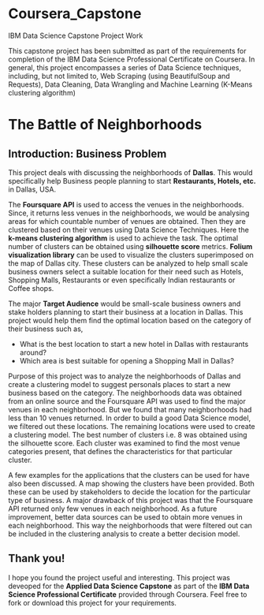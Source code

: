 # Coursera_Capstone
IBM Data Science Capstone Project Work


This capstone project has been submitted as part of the requirements for completion of the IBM Data Science Professional Certificate on Coursera. In general, this project encompasses a series of Data Science techniques, including, but not limited to, Web Scraping (using BeautifulSoup and Requests), Data Cleaning, Data Wrangling and Machine Learning (K-Means clustering algorithm)

# The Battle of Neighborhoods


## Introduction: Business Problem <a name="intro"></a>

This project deals with discussing the neighborhoods of **Dallas**. This would specifically help Business people planning to start **Restaurants, Hotels, etc.** in Dallas, USA.

The **Foursquare API** is used to access the venues in the neighborhoods. Since, it returns less venues in the neighborhoods, we would be analysing areas for which countable number of venues are obtained. Then they are clustered based on their venues using Data Science Techniques. Here the **k-means clustering algorithm** is used to achieve the task. The optimal number of clusters can be obtained using **silhouette score** metrics. **Folium visualization library** can be used to visualize the clusters superimposed on the map of Dallas city. These clusters can be analyzed to help small scale business owners select a suitable location for their need such as Hotels, Shopping Malls, Restaurants or even specifically Indian restaurants or Coffee shops.

The major **Target Audience** would be small-scale business owners and stake holders planning to start their business at a location in Dallas. This project would help them find the optimal location based on the category of their business such as,

*	What is the best location to start a new hotel in Dallas with restaurants around?
*	Which area is best suitable for opening a Shopping Mall in Dallas?


Purpose of this project was to analyze the neighborhoods of Dallas and create a clustering model to suggest personals places to start a new business based on the category. The neighborhoods data was obtained from an online source and the Foursquare API was used to find the major venues in each neighborhood. But we found that many neighborhoods had less than 10 venues returned. In order to build a good Data Science model, we filtered out these locations. The remaining locations were used to create a clustering model. The best number of clusters i.e. 8 was obtained using the silhouette score. Each cluster was examined to find the most venue categories present, that defines the characteristics for that particular cluster. 

A few examples for the applications that the clusters can be used for have also been discussed. A map showing the clusters have been provided. Both these can be used by stakeholders to decide the location for the particular type of business. A major drawback of this project was that the Foursquare API returned only few venues in each neighborhood. As a future improvement, better data sources can be used to obtain more venues in each neighborhood. This way the neighborhoods that were filtered out can be included in the clustering analysis to create a better decision model.

## Thank you!

I hope you found the project useful and interesting. This project was deveoped for the **Applied Data Science Capstone** as part of the **IBM Data Science Professional Certificate** provided through Coursera. Feel free to fork or download this project for your requirements.

